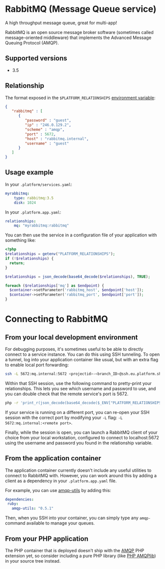 # RabbitMQ (Message Queue service)

A high throughput message queue, great for multi-app!

RabbitMQ is an open source message broker software (sometimes called
message-oriented middleware) that implements the Advanced Message Queuing
Protocol (AMQP).

## Supported versions

* 3.5

## Relationship

The format exposed in the ``$PLATFORM_RELATIONSHIPS`` [environment variable](/development/environment-variables.md):

```json
{
   "rabbitmq" : [
      {
         "password" : "guest",
         "ip" : "246.0.129.2",
         "scheme" : "amqp",
         "port" : 5672,
         "host" : "rabbitmq.internal",
         "username" : "guest"
      }
   ]
}
```

## Usage example

In your ``.platform/services.yaml``:

```yaml
myrabbitmq:
    type: rabbitmq:3.5
    disk: 1024
```

In your ``.platform.app.yaml``:

```yaml
relationships:
    mq: "myrabbitmq:rabbitmq"
```

You can then use the service in a configuration file of your application with something like:

```php
<?php
$relationships = getenv("PLATFORM_RELATIONSHIPS");
if (!$relationships) {
  return;
}

$relationships = json_decode(base64_decode($relationships), TRUE);

foreach ($relationships['mq'] as $endpoint) {
  $container->setParameter('rabbitmq_host', $endpoint['host']);
  $container->setParameter('rabbitmq_port', $endpoint['port']);
}
```

# Connecting to RabbitMQ

## From your local development environment

For debugging purposes, it's sometimes useful to be able to directly connect to
a service instance. You can do this using SSH tunneling. To open a tunnel, log
into your application container like usual, but with an extra flag to enable
local port forwarding:

```bash
ssh -L 5672:mq.internal:5672 <projectid>-<branch_ID>@ssh.eu.platform.sh
```

Within that SSH session, use the following command to pretty-print your
relationships. This lets you see which username and password to use, and you
can double check that the remote service's port is 5672.

```bash
php -r 'print_r(json_decode(base64_decode($_ENV["PLATFORM_RELATIONSHIPS"])));'
```

If your service is running on a different port, you can re-open your SSH
session with the correct port by modifying your `-L` flag: `-L
5672:mq.internal:<remote port>`.

Finally, while the session is open, you can launch a RabbitMQ client of your
choice from your local workstation, configured to connect to localhost:5672
using the username and password you found in the relationship variable.

## From the application container

The application container currently doesn't include any useful utilities to
connect to RabbitMQ with. However, you can work around this by adding a client
as a dependency in your `.platform.app.yaml` file.

For example, you can use
[amqp-utils](https://github.com/dougbarth/amqp-utils/) by adding this:
 ```yaml
dependencies:
  ruby:
    amqp-utils: "0.5.1"
```

Then, when you SSH into your container, you can simply type any ``amqp-``
command available to manage your queues.

## From your PHP application

The PHP container that is deployed doesn't ship with the
[AMQP](https://pecl.php.net/package/amqp) PHP extension yet, so consider
including a pure PHP library (like
[PHP AMQPlib](https://github.com/videlalvaro/php-amqplib)) in your source tree
instead.
